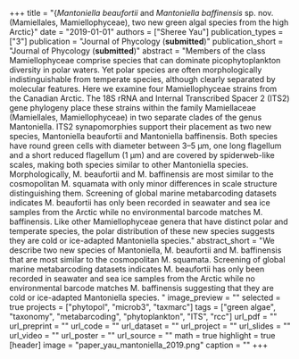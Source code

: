 +++
title = "{_Mantoniella beaufortii_ and _Mantoniella baffinensis_ sp. nov. (Mamiellales, Mamiellophyceae), two new green algal species from the high Arctic}"
date = "2019-01-01"
authors = ["Sheree Yau"]
publication_types = ["3"]
publication = "Journal of Phycology (**submitted**)"
publication_short = "Journal of Phycology (**submitted**)"
abstract = "Members of the class Mamiellophyceae comprise species that can dominate picophytoplankton diversity in polar waters. Yet polar species are often morphologically indistinguishable from temperate species, although clearly separated by molecular features. Here we examine four Mamiellophyceae strains from the Canadian Arctic. The 18S rRNA and Internal Transcribed Spacer 2 (ITS2) gene phylogeny place these strains within the family Mamiellaceae (Mamiellales, Mamiellophyceae) in two separate clades of the genus Mantoniella. ITS2 synapomorphies support their placement as two new species, Mantoniella beaufortii and Mantoniella baffinensis. Both species have round green cells with diameter between 3–5 µm, one long flagellum and a short reduced flagellum (1 µm) and are covered by spiderweb-like scales, making both species similar to other Mantoniella species. Morphologically, M. beaufortii and M. baffinensis are most similar to the cosmopolitan M. squamata with only minor differences in scale structure distinguishing them. Screening of global marine metabarcoding datasets indicates M. beaufortii has only been recorded in seawater and sea ice samples from the Arctic while no environmental barcode matches M. baffinensis. Like other Mamiellophyceae genera that have distinct polar and temperate species, the polar distribution of these new species suggests they are cold or ice-adapted Mantoniella species."
abstract_short = "We describe two new species of Mantoniella, M. beaufortii and M. baffinensis that are most similar to the cosmopolitan M. squamata. Screening of global marine metabarcoding datasets indicates M. beaufortii has only been recorded in seawater and sea ice samples from the Arctic while no environmental barcode matches M. baffinensis suggesting that they are cold or ice-adapted Mantoniella species. "
image_preview = ""
selected = true
projects = ["phytopol", "microb3", "taxmarc"]
tags = ["green algae", "taxonomy", "metabarcoding", "phytoplankton", "ITS",  "rcc"]
url_pdf = ""
url_preprint = ""
url_code = ""
url_dataset = ""
url_project = ""
url_slides = ""
url_video = ""
url_poster = ""
url_source = ""
math = true
highlight = true
[header]
image = "paper_yau_mantoniella_2019.png"
caption = ""
+++
